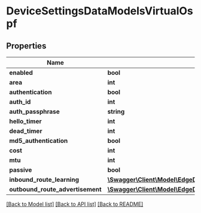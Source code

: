 # DeviceSettingsDataModelsVirtualOspf

## Properties
Name | Type | Description | Notes
------------ | ------------- | ------------- | -------------
**enabled** | **bool** |  | [optional] 
**area** | **int** |  | [optional] 
**authentication** | **bool** |  | [optional] 
**auth_id** | **int** |  | [optional] 
**auth_passphrase** | **string** |  | [optional] 
**hello_timer** | **int** |  | [optional] 
**dead_timer** | **int** |  | [optional] 
**md5_authentication** | **bool** |  | [optional] 
**cost** | **int** |  | [optional] 
**mtu** | **int** |  | [optional] 
**passive** | **bool** |  | [optional] 
**inbound_route_learning** | [**\Swagger\Client\Model\EdgeDeviceSettingsDataOspfInboundRouteLearning**](EdgeDeviceSettingsDataOspfInboundRouteLearning.md) |  | [optional] 
**outbound_route_advertisement** | [**\Swagger\Client\Model\EdgeDeviceSettingsDataOspfInboundRouteLearning**](EdgeDeviceSettingsDataOspfInboundRouteLearning.md) |  | [optional] 

[[Back to Model list]](../README.md#documentation-for-models) [[Back to API list]](../README.md#documentation-for-api-endpoints) [[Back to README]](../README.md)



